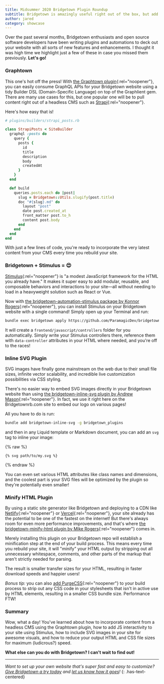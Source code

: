 ```yaml
---
title: Midsummer 2020 Bridgetown Plugin Roundup
subtitle: Bridgetown is amazingly useful right out of the box, but add a few plugins and an automation or two, and it sizzles!
author: jared
category: showcase
---
```


Over the past several months, Bridgetown enthusiasts and open source software developers have been writing plugins and automations to deck out your website with all sorts of new features and enhancements. I thought it was high time we highlight just a few of these in case you missed them previously. **Let's go!**

### Graphtown

This one's hot off the press! With [the Graphtown plugin](https://github.com/whitefusionhq/graphtown){:rel="noopener"}, you can easily consume GraphQL APIs for your Bridgetown website using a tidy Builder DSL (Domain-Specific Language) on top of the Graphlient gem. There are many use cases for this, but one popular one will be to pull content right out of a headless CMS such as [Strapi](https://strapi.io/){:rel="noopener"}.

Here's how easy that is!

```ruby
# plugins/builders/strapi_posts.rb

class StrapiPosts < SiteBuilder
  graphql :posts do
    query {
      posts {
        id
        title
        description
        body
        createdAt
      }
    }
  end

  def build
    queries.posts.each do |post|
      slug = Bridgetown::Utils.slugify(post.title)
      doc "#{slug}.md" do
        layout "post"
        date post.created_at
        front_matter post.to_h
        content post.body
      end
    end
  end
end
```

With just a few lines of code, you're ready to incorporate the very latest content from your CMS every time you rebuild your site.

### Bridgetown + Stimulus = 😍

[Stimulus](https://stimulusjs.org/){:rel="noopener"} is "a modest JavaScript framework for the HTML you already have." It makes it super easy to add modular, reusable, and composable behaviors and interactions to your site—all without needing to load in a heavyweight solution such as React or Vue.

Now with [the bridgetown-automation-stimulus package by Konnor Rogers](https://github.com/ParamagicDev/bridgetown-automation-stimulus){:rel="noopener"}, you can install Stimulus on your Bridgetown website with a single command! Simply open up your Terminal and run:

```sh
bundle exec bridgetown apply https://github.com/ParamagicDev/bridgetown-automation-stimulus
```

It will create a `frontend/javascript/controllers` folder for you automatically. Simply write your Stimulus controllers there, reference them with `data-controller` attributes in your HTML where needed, and you're off to the races!

### Inline SVG Plugin

SVG images have finally gone mainstream on the web due to their small file sizes, infinite vector scalability, and incredible live customization possibilities via CSS styling.

There's no easier way to embed SVG images directly in your Bridgetown website than using [the bridgetown-inline-svg plugin by Andrew Mason](https://github.com/andrewmcodes/bridgetown-inline-svg){:rel="noopener"}. In fact, we use it right here on the Bridgetownrb.com site to embed our logo on various pages!

All you have to do is run:

```sh
bundle add bridgetown-inline-svg -g bridgetown_plugins
```

and then in any Liquid template or Markdown document, you can add an `svg` tag to inline your image:

{% raw %}
```liquid
{% svg path/to/my.svg %}
```
{% endraw %}

You can even set various HTML attributes like class names and dimensions, and the coolest part is your SVG files will be optimized by the plugin so they're potentially even smaller!

### Minify HTML Plugin

By using a static site generator like Bridgetown and deploying to a CDN like [Netlify](https://netlify.com){:rel="noopener"} or [Vercel](http://vercel.com){:rel="noopener"}, your site already has the potential to be one of the fastest on the internet! But there's always room for even more performance improvements, and that's where [the bridgetown-minify-html plugin by Mike Rogers](https://github.com/MikeRogers0/bridgetown-minify-html){:rel="noopener"} comes in.

Merely installing this plugin on your Bridgetown repo will establish a minification step at the end of your build process. This means every time you rebuild your site, it will "minify" your HTML output by stripping out all unnecessary whitespace, comments, and other parts of the markup that aren't strictly needed for parsing.

The result is smaller transfer sizes for your HTML, resulting in faster download speeds and happier users!

_Bonus tip:_ you can also [add PurgeCSS](https://github.com/bridgetownrb/automations#purgecss-post-build-hook){:rel="noopener"} to your build process to strip out any CSS code in your stylesheets that isn't in active use by HTML elements, resulting in a smaller CSS bundle size. Performance FTW!

### Summary

Wow, what a day! You've learned about how to incorporate content from a headless CMS using the Graphtown plugin, how to add JS interactivity to your site using Stimulus, how to include SVG images in your site for awesome visuals, and how to reduce your output HTML and CSS file sizes for maximum (ludicrous?) speed.

**What else can you do with Bridgetown? I can't wait to find out!**

----

_Want to set up your own website that's super fast and easy to customize? [Give Bridgetown a try today](/docs) and [let us know how it goes](/docs/community)!_
{: .has-text-centered}